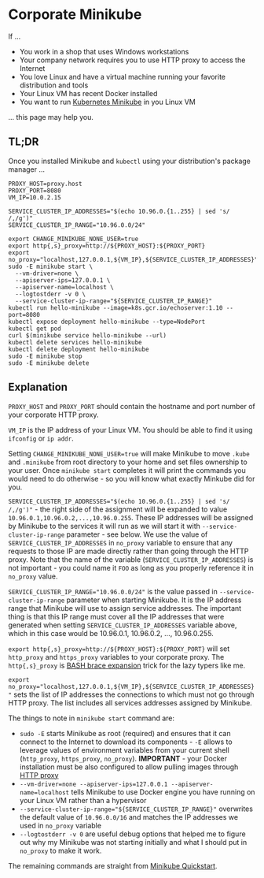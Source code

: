 # Corporate Minikube

If ...

* You work in a shop that uses Windows workstations
* Your company network requires you to use HTTP proxy to access the Internet
* You love Linux and have a virtual machine running your favorite distribution
  and tools
* Your Linux VM has recent Docker installed
* You want to run [Kubernetes Minikube](https://kubernetes.io/docs/setup/minikube/)
  in you Linux VM

... this page may help you.

## TL;DR

Once you installed Minikube and `kubectl` using your distribution's package
manager ...

```
PROXY_HOST=proxy.host
PROXY_PORT=8080
VM_IP=10.0.2.15

SERVICE_CLUSTER_IP_ADDRESSES="$(echo 10.96.0.{1..255} | sed 's/ /,/g')"
SERVICE_CLUSTER_IP_RANGE="10.96.0.0/24"

export CHANGE_MINIKUBE_NONE_USER=true
export http{,s}_proxy=http://${PROXY_HOST}:${PROXY_PORT}
export no_proxy="localhost,127.0.0.1,${VM_IP},${SERVICE_CLUSTER_IP_ADDRESSES}"
sudo -E minikube start \
  --vm-driver=none \
  --apiserver-ips=127.0.0.1 \
  --apiserver-name=localhost \
  --logtostderr -v 0 \
  --service-cluster-ip-range="${SERVICE_CLUSTER_IP_RANGE}"
kubectl run hello-minikube --image=k8s.gcr.io/echoserver:1.10 --port=8080
kubectl expose deployment hello-minikube --type=NodePort
kubectl get pod
curl $(minikube service hello-minikube --url)
kubectl delete services hello-minikube
kubectl delete deployment hello-minikube
sudo -E minikube stop
sudo -E minikube delete
```

## Explanation

`PROXY_HOST` and `PROXY_PORT` should contain the hostname and port number of
your corporate HTTP proxy.

`VM_IP` is the IP address of your Linux VM. You should be able to find it using
`ifconfig` or `ip addr`.

Setting `CHANGE_MINIKUBE_NONE_USER=true` will make Minikube to move `.kube` and
`.minikube` from root directory to your home and set files ownership to your
user. Once `minikube start` completes it will print the commands you would need
to do otherwise - so you will know what exactly Minkube did for you.

`SERVICE_CLUSTER_IP_ADDRESSES="$(echo 10.96.0.{1..255} | sed 's/ /,/g')"` - the
right side of the assignment will be expanded to value
`10.96.0.1,10.96.0.2,...,10.96.0.255`. These IP addresses will be assigned by
Minikube to the services it will run as we will start it with
`--service-cluster-ip-range` parameter - see below. We use the value of
`SERVICE_CLUSTER_IP_ADDRESSES` in `no_proxy` variable to ensure that any
requests to those IP are made directly rather than going through the HTTP proxy.
Note that the name of the variable (`SERVICE_CLUSTER_IP_ADDRESSES`) is not
important - you could name it `FOO` as long as you properly reference it in
`no_proxy` value.

`SERVICE_CLUSTER_IP_RANGE="10.96.0.0/24"` is the value passed in
`--service-cluster-ip-range` parameter when starting Minikube. It is the IP
address range that Minikube will use to assign service addresses. The important
thing is that this IP range must cover all the IP addresses that were generated
when setting `SERVICE_CLUSTER_IP_ADDRESSES` variable above, which in this case
would be 10.96.0.1, 10.96.0.2, …, 10.96.0.255.

`export http{,s}_proxy=http://${PROXY_HOST}:${PROXY_PORT}` will set `http_proxy`
and `https_proxy` variables to your corporate proxy. The `http{,s}_proxy` is
[BASH brace expansion](http://tldp.org/LDP/Bash-Beginners-Guide/html/sect_03_04.html)
trick for the lazy typers like me.

`export no_proxy="localhost,127.0.0.1,${VM_IP},${SERVICE_CLUSTER_IP_ADDRESSES}"`
sets the list of IP addresses the connections to which must not go through HTTP
proxy. The list includes all services addresses assigned by Minikube.

The things to note in `minikube start` command are:
* `sudo -E` starts Minikube as root (required) and ensures that it can connect
  to the Internet to download its components - `-E` allows to leverage values of
  environment variables from your current shell (`http_proxy`, `https_proxy`,
  `no_proxy`). **IMPORTANT** - your Docker installation must be also configured
  to allow pulling images through [HTTP proxy](https://docs.docker.com/config/daemon/systemd/#httphttps-proxy)
* `--vm-driver=none --apiserver-ips=127.0.0.1 --apiserver-name=localhost` tells
  Minikube to use Docker engine you have running on your Linux VM rather than a
  hypervisor
* `--service-cluster-ip-range="${SERVICE_CLUSTER_IP_RANGE}"` overwrites the
  default value of `10.96.0.0/16` and matches the IP addresses we used in
  `no_proxy` variable
* `--logtostderr -v 0` are useful debug options that helped me to figure out why
  my Minikube was not starting initially and what I should put in `no_proxy` to
  make it work.

The remaining commands are straight from [Minikube
Quickstart](https://kubernetes.io/docs/setup/minikube/#quickstart).
